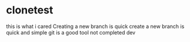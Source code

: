 # clonetest
this is what i cared
Creating a new branch is quick
create a new branch is quick and simple
git is a good tool
not completed
dev

